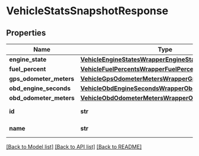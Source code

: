 # VehicleStatsSnapshotResponse

## Properties
Name | Type | Description | Notes
------------ | ------------- | ------------- | -------------
**engine_state** | [**VehicleEngineStatesWrapperEngineStates**](VehicleEngineStatesWrapperEngineStates.md) |  | [optional] 
**fuel_percent** | [**VehicleFuelPercentsWrapperFuelPercents**](VehicleFuelPercentsWrapperFuelPercents.md) |  | [optional] 
**gps_odometer_meters** | [**VehicleGpsOdometerMetersWrapperGpsOdometerMeters**](VehicleGpsOdometerMetersWrapperGpsOdometerMeters.md) |  | [optional] 
**obd_engine_seconds** | [**VehicleObdEngineSecondsWrapperObdEngineSeconds**](VehicleObdEngineSecondsWrapperObdEngineSeconds.md) |  | [optional] 
**obd_odometer_meters** | [**VehicleObdOdometerMetersWrapperObdOdometerMeters**](VehicleObdOdometerMetersWrapperObdOdometerMeters.md) |  | [optional] 
**id** | **str** | ID of the vehicle. | [optional] 
**name** | **str** | Name of the vehicle. | [optional] 

[[Back to Model list]](../README.md#documentation-for-models) [[Back to API list]](../README.md#documentation-for-api-endpoints) [[Back to README]](../README.md)


